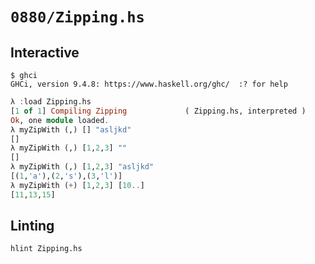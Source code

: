 # `0880/Zipping.hs`

## Interactive

```console
$ ghci
GHCi, version 9.4.8: https://www.haskell.org/ghc/  :? for help
```
```haskell
λ :load Zipping.hs
[1 of 1] Compiling Zipping             ( Zipping.hs, interpreted )
Ok, one module loaded.
λ myZipWith (,) [] "asljkd"
[]
λ myZipWith (,) [1,2,3] ""
[]
λ myZipWith (,) [1,2,3] "asljkd"
[(1,'a'),(2,'s'),(3,'l')]
λ myZipWith (+) [1,2,3] [10..]
[11,13,15]
```

## Linting

```console
hlint Zipping.hs
```
